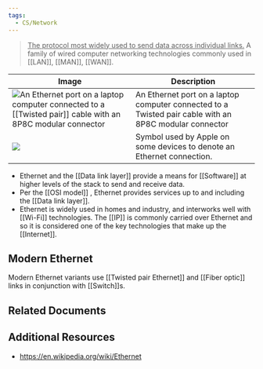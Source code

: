 ```yaml
---
tags:
  - CS/Network
---
```


><u>The protocol most widely used to send data across individual links.</u>
>A family of wired computer networking technologies commonly used in [[LAN]], [[MAN]], [[WAN]].

| Image                                                                                                                                                                                                                      | Description                                                            |
| -------------------------------------------------------------------------------------------------------------------------------------------------------------------------------------------------------------------------- | ---------------------------------------------------------------------- |
| ![An Ethernet port on a laptop computer connected to a [[Twisted pair]] cable with an 8P8C modular connector](https://upload.wikimedia.org/wikipedia/commons/thumb/1/11/Ethernet_Connection.jpg/220px-Ethernet_Connection.jpg) |                                         An Ethernet port on a laptop computer connected to a Twisted pair cable with an 8P8C modular connector                               | 
| ![](https://upload.wikimedia.org/wikipedia/en/thumb/6/6f/Apple_Ethernet_Symbol.svg/100px-Apple_Ethernet_Symbol.svg.png)                                                                                                    | Symbol used by Apple on some devices to denote an Ethernet connection. |

- Ethernet and the [[Data link layer]] provide a means for [[Software]] at higher levels of the stack to send and receive data.
- Per the [[OSI model]] , Ethernet provides services up to and including the [[Data link layer]].
- Ethernet is widely used in homes and industry, and interworks well with [[Wi-Fi]] technologies. The [[IP]] is commonly carried over Ethernet and so it is considered one of the key technologies that make up the [[Internet]].
## Modern Ethernet
Modern Ethernet variants use [[Twisted pair Ethernet]] and [[Fiber optic]] links in conjunction with [[Switch]]s.

## Related Documents

## Additional Resources
- https://en.wikipedia.org/wiki/Ethernet
